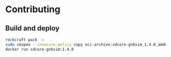 # Contributing

## Build and deploy

```bash
rockcraft pack -v
sudo skopeo --insecure-policy copy oci-archive:sdcore-gnbsim_1.4.0_amd64.rock docker-daemon:sdcore-gnbsim:1.4.0
docker run sdcore-gnbsim:1.4.0
```
